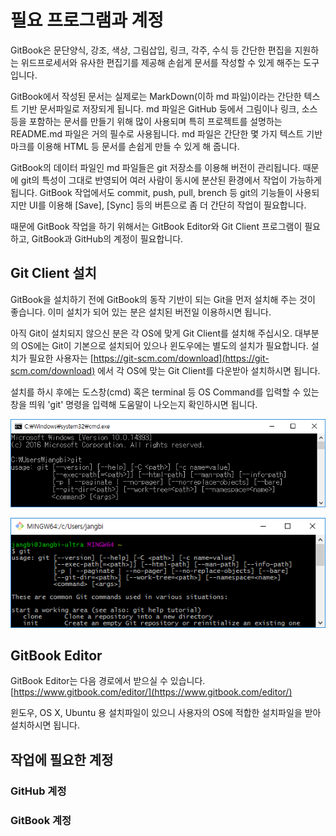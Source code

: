 # 필요 프로그램과 계정

GitBook은 문단양식, 강조, 색상, 그림삽입, 링크, 각주, 수식 등 간단한 편집을 지원하는 위드프로세서와 유사한 편집기를 제공해 손쉽게 문서를 작성할 수 있게 해주는 도구입니다.

GitBook에서 작성된 문서는 실제로는 MarkDown\(이하 md 파일\)이라는 간단한 텍스트 기반 문서파일로 저장되게 됩니다. md 파일은 GitHub 둥에서 그림이나 링크, 소스 등을 포함하는 문서를 만들기 위해 많이 사용되며 특히 프로젝트를 설명하는 README.md 파일은 거의 필수로 사용됩니다. md 파일은 간단한 몇 가지 텍스트 기반 마크를 이용해 HTML 등 문서를 손쉽게 만들 수 있게 해 줍니다.

GitBook의 데이터 파일인 md 파일들은 git 저장소를 이용해 버전이 관리됩니다. 때문에 git의 특성이 그대로 반영되어 여러 사람이 동시에 분산된 환경에서 작업이 가능하게 됩니다. GitBook 작업에서도 commit, push, pull, brench 등 git의 기능들이 사용되지만 UI를 이용해 \[Save\], \[Sync\] 등의 버튼으로 좀 더 간단히 작업이 필요합니다.

때문에 GitBook 작업을 하기 위해서는 GitBook Editor와 Git Client 프로그램이 필요하고, GitBook과 GitHub의 계정이 필요합니다.

## Git Client 설치

GitBook을 설치하기 전에 GitBook의 동작 기반이 되는 Git을 먼저 설치해 주는 것이 좋습니다. 이미 설치가 되어 있는 분은 설치된 버전일 이용하시면 됩니다.

아직 Git이 설치되지 않으신 분은 각 OS에 맞게 Git Client를 설치해 주십시오. 대부분의 OS에는 Git이 기본으로 설치되어 있으나 윈도우에는 별도의 설치가 필요합니다. 설치가 필요한 사용자는  [https://git-scm.com/download](https://git-scm.com/download) 에서 각 OS에 맞는 Git Client를 다운받아 설치하시면 됩니다.

설치를 하시 후에는  도스창\(cmd\) 혹은 terminal 등 OS Command를 입력할 수 있는 창을 띄워 'git' 명령을 입력해 도움말이 나오는지 확인하시면 됩니다.

![](/assets/git_win.png)

![](/assets/git_linux.png)

## GitBook Editor

GitBook Editor는 다음 경로에서 받으실 수 있습니다.  [https://www.gitbook.com/editor/](https://www.gitbook.com/editor/)

윈도우, OS X, Ubuntu 용 설치파일이 있으니 사용자의 OS에 적합한 설치파일을 받아 설치하시면 됩니다.

## 작업에 필요한 계정

### GitHub 계정

### GitBook 계정



